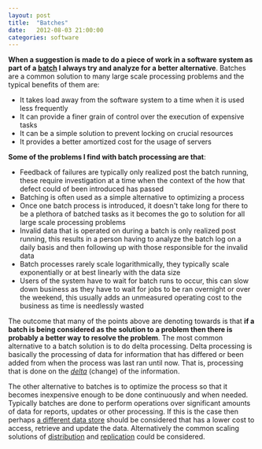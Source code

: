 ```yaml
---
layout: post
title:  "Batches"
date:   2012-08-03 21:00:00
categories: software
---
```


**When a suggestion is made to do a piece of work in a software system as part of a [batch](http://en.wikipedia.org/wiki/Batch_processing) I always try and analyze for a better alternative**. Batches are a common solution to many large scale processing problems and the typical benefits of them are:

<!--more-->

*   It takes load away from the software system to a time when it is used less frequently
*   It can provide a finer grain of control over the execution of expensive tasks
*   It can be a simple solution to prevent locking on crucial resources
*   It provides a better amortized cost for the usage of servers

**Some of the problems I find with batch processing are that**:

*   Feedback of failures are typically only realized post the batch running, these require investigation at a time when the context of the how that defect could of been introduced has passed
*   Batching is often used as a simple alternative to optimizing a process
*   Once one batch process is introduced, it doesn't take long for there to be a plethora of batched tasks as it becomes the go to solution for all large scale processing problems
*   Invalid data that is operated on during a batch is only realized post running, this results in a person having to analyze the batch log on a daily basis and then following up with those responsible for the invalid data
*   Batch processes rarely scale logarithmically, they typically scale exponentially or at best linearly with the data size
*   Users of the system have to wait for batch runs to occur, this can slow down business as they have to wait for jobs to be ran overnight or over the weekend, this usually adds an unmeasured operating cost to the business as time is needlessly wasted

The outcome that many of the points above are denoting towards is that **if a batch is being considered as the solution to a problem then there is probably a better way to resolve the problem**. The most common alternative to a batch solution is to do delta processing. Delta processing is basically the processing of data for information that has differed or been added from when the process was last ran until now. That is, processing that is done on the _[delta](http://en.wikipedia.org/wiki/Delta_(letter))_ (change) of the information.

The other alternative to batches is to optimize the process so that it becomes inexpensive enough to be done continuously and when needed. Typically batches are done to perform operations over significant amounts of data for reports, updates or other processing. If this is the case then perhaps [a different data store](http://nosql-database.org/) should be considered that has a lower cost to access, retrieve and update the data. Alternatively the common scaling solutions of [distribution](http://en.wikipedia.org/wiki/Distributed_database) and [replication](http://en.wikipedia.org/wiki/Replication_(computing)) could be considered.
